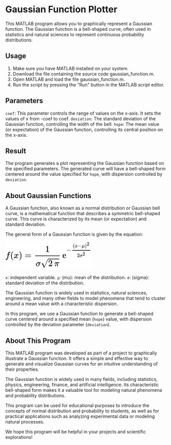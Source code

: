 # **Gaussian Function Plotter**

This MATLAB program allows you to graphically represent a Gaussian function. The Gaussian function is a bell-shaped curve, often used in statistics and natural sciences to represent continuous probability distributions.

## Usage

1. Make sure you have MATLAB installed on your system.
2. Download the file containing the source code gaussian_function.m.
3. Open MATLAB and load the file gaussian_function.m.
4. Run the script by pressing the "Run" button in the MATLAB script editor.

## Parameters

`coef`: This parameter controls the range of values on the x-axis. It sets the values of x from -coef to coef.
`deviation`: The standard deviation of the Gaussian function, controlling the width of the bell.
`hope`: The mean value (or expectation) of the Gaussian function, controlling its central position on the x-axis.

## Result
The program generates a plot representing the Gaussian function based on the specified parameters. The generated curve will have a bell-shaped form centered around the value specified for `hope`, with dispersion controlled by `deviation`.

## About Gaussian Functions
A Gaussian function, also known as a normal distribution or Gaussian bell curve, is a mathematical function that describes a symmetric bell-shaped curve. This curve is characterized by its mean (or expectation) and standard deviation.

The general form of a Gaussian function is given by the equation:

<img src="equation.svg" style="background-color: white;">​

`x`: independent variable.
`μ`: (mu): mean of the distribution.
`σ`: (sigma): standard deviation of the distribution.

The Gaussian function is widely used in statistics, natural sciences, engineering, and many other fields to model phenomena that tend to cluster around a mean value with a characteristic dispersion.

In this program, we use a Gaussian function to generate a bell-shaped curve centered around a specified mean (`hope`) value, with dispersion controlled by the deviation parameter (`deviation`).

## About This Program
This MATLAB program was developed as part of a project to graphically illustrate a Gaussian function. It offers a simple and effective way to generate and visualize Gaussian curves for an intuitive understanding of their properties.

The Gaussian function is widely used in many fields, including statistics, physics, engineering, finance, and artificial intelligence. Its characteristic bell-shaped form makes it a valuable tool for modeling natural phenomena and probability distributions.

This program can be used for educational purposes to introduce the concepts of normal distribution and probability to students, as well as for practical applications such as analyzing experimental data or modeling natural processes.

We hope this program will be helpful in your projects and scientific explorations!